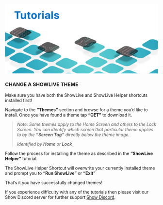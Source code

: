 ![Change a ShowLive Theme](https://github.com/duke4e/showData/raw/main/images/howto/howtoHeader.png)

### CHANGE A SHOWLIVE THEME

Make sure you have both the ShowLive and ShowLive Helper shortcuts installed first!

Navigate to the **“Themes”** section and browse  for a theme you’d like to install. Once you have found a theme tap **“GET”** to download it. 

> *Note: Some themes apply to the Home Screen and others to the Lock Screen. You can identify which screen that particular theme applies to by the **“Screen Tag”** directly below the theme image.*
> 
> *Identified by **Home** or **Lock***

Follow the process for installing the theme as described in the **“ShowLive Helper”** tutorial. 

The ShowLive Helper Shortcut will overwrite your currently installed theme and prompt you to **“Run ShowLive”** or **“Exit”**

That’s it you have successfully changed themes!

If you experience difficulty with any of the tutorials then please visit our Show Discord server for further support [Show Discord](https://discord.gg/ab5H95YYXd).
